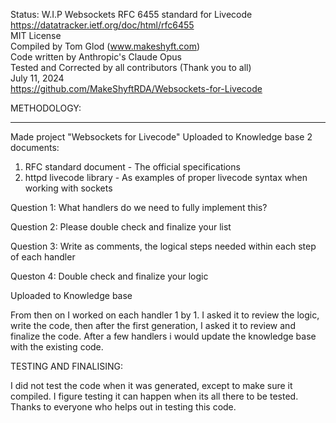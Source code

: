 Status: W.I.P
Websockets RFC 6455 standard for Livecode<br>
https://datatracker.ietf.org/doc/html/rfc6455<br>
MIT License<br>
Compiled by Tom Glod (www.makeshyft.com)<br>
Code written by Anthropic's Claude Opus<br>
Tested and Corrected by all contributors (Thank you to all)<br>
July 11, 2024<br>
https://github.com/MakeShyftRDA/Websockets-for-Livecode<br>

METHODOLOGY:<br>
************

Made project "Websockets for Livecode"
Uploaded to Knowledge base 2 documents:
1. RFC standard document - The official specifications
2. httpd livecode library - As examples of proper livecode syntax when working with sockets

Question 1: What handlers do we need to fully implement this?

Question 2: Please double check and finalize your list

Question 3: Write as comments, the logical steps needed within each step of each handler

Queston 4: Double check and finalize your logic

Uploaded to Knowledge base

From then on I worked on each handler 1 by 1. 
I asked it to review the logic, write the code, then after the first generation, I asked it to review and finalize the code.
After a few handlers i would update the knowledge base with the existing code.

TESTING AND FINALISING:

I did not test the code when it was generated, except to make sure it compiled.
I figure testing it can happen when its all there to be tested.
Thanks to everyone who helps out in testing this code.

